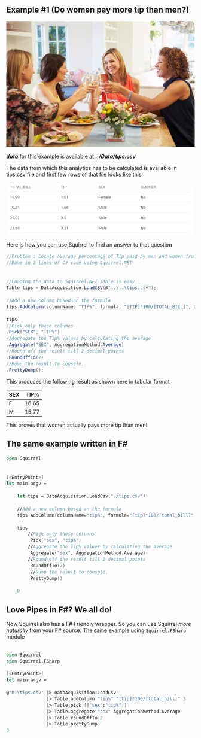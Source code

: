 Example #1 (Do women pay more tip than men?)
------
<img src="wdt.jpg" border="0">

***data*** for this example is available at ***../Data/tips.csv***

The data from which this analytics has to be calculated is available in tips.csv file and first few rows of that file looks like this 

<img src="tips.png">

Here is how you can use Squirrel to find an answer to that question
<!--<img src="http://gifyu.com/images/tips_final.gif"/>-->
```csharp
//Problem : Locate average percentage of Tip paid by men and women from tips.csv
//Done in 3 lines of C# code using Squirrel.NET
 
 
//Loading the data to Squirrel.NET Table is easy
Table tips = DataAcquisition.LoadCSV(@"..\..\tips.csv");
 
//Add a new column based on the formula
tips.AddColumn(columnName: "TIP%", formula: "[TIP]*100/[TOTAL_BILL]", decimalDigits: 3);
 
tips
//Pick only these columns
.Pick("SEX", "TIP%")
//Aggregate the Tip% values by calculating the average
.Aggregate("SEX", AggregationMethod.Average)
//Round off the result till 2 decimal points
.RoundOffTo(2)
//Dump the result to console.
.PrettyDump(); 
```
This produces the following result as shown here in tabular format

| SEX |     TIP%|
|:-----|------:|
|   F  |   16.65|    
|M     |15.77|

This proves that women actually pays more tip than men!

The same example written in F#
-----

```fsharp
open Squirrel   


[<EntryPoint>]
let main argv =
     
    let tips = DataAcquisition.LoadCsv("./tips.csv")
    
    //Add a new column based on the formula
    tips.AddColumn(columnName="tip%", formula="[tip]*100/[total_bill]", decimalDigits=3)
    
    tips
        //Pick only these columns
        .Pick("sex", "tip%")
        //Aggregate the Tip% values by calculating the average
        .Aggregate("sex", AggregationMethod.Average)
        //Round off the result till 2 decimal points
        .RoundOffTo(2)
         //Dump the result to console.
        .PrettyDump() 
    
    0
```

Love Pipes in F#? We all do!
------------------------------
Now Squirrel also has a F# Friendly wrapper. So you can use Squirrel _*more naturally*_ from your F# source. The same example using `Squirrel.FSharp` module 

```fsharp

open Squirrel
open Squirrel.FSharp

[<EntryPoint>]
let main argv =
     
@"D:\tips.csv" |> DataAcquisition.LoadCsv
               |> Table.addColumn "tip%" "[tip]*100/[total_bill]" 3 
               |> Table.pick [|"sex";"tip%"|]
               |> Table.aggregate "sex" AggregationMethod.Average
               |> Table.roundOffTo 2 
               |> Table.prettyDump 
0

```

